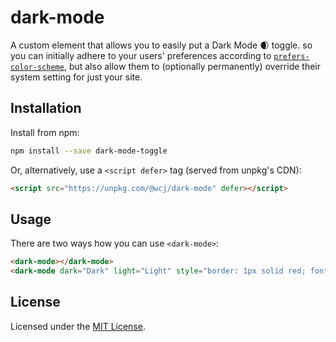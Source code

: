 dark-mode
===

A custom element that allows you to easily put a Dark Mode 🌒 toggle. so you can initially adhere to your users' preferences according to [`prefers-color-scheme`](https://drafts.csswg.org/mediaqueries-5/#prefers-color-scheme), but also allow them to (optionally permanently) override their system setting for just your site.

## Installation

Install from npm:

```bash
npm install --save dark-mode-toggle
```

Or, alternatively, use a `<script defer>` tag (served from unpkg's CDN):

```html
<script src="https://unpkg.com/@wcj/dark-mode" defer></script>
```

## Usage

There are two ways how you can use `<dark-mode>`:


```html
<dark-mode></dark-mode>
<dark-mode dark="Dark" light="Light" style="border: 1px solid red; font-size: 12px;"></dark-mode>
```

## License

Licensed under the [MIT License](https://opensource.org/licenses/MIT).
